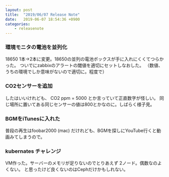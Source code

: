 ```yaml
---
layout: post
title:  "2019/06/07 Release Note"
date:   2019-06-07 18:54:36 +0900
categories:
    - releasenote
---
```

### 環境モニタの電池を並列化
18650 1本→2本に変更。18650の並列の電池ボックスが手に入れにくくてつらかった。
ついでにzabbixのアラートの閾値を適切にセットしなおした。
（数値、うちの環境でしか意味がないので適切に。程度で）

### CO2センサーを追加
したはいいけれども、 CO2 ppm = 5000 とか言っていて正直数字が怪しい。
同じ場所に置いてある同じセンサーの値は800とかなのに。しばらく様子見。

### BGMをiTunesに入れた

普段の再生はfoobar2000 (mac) だけれども、BGMを探しにYouTube行くと動画みてしまうので。

### kubernates チャレンジ
VM作った。サーバーのメモリが足りないのでとりあえず 2ノード。偶数なのよくない。
と思ったけど良くないのはCephだけかもしれない。

